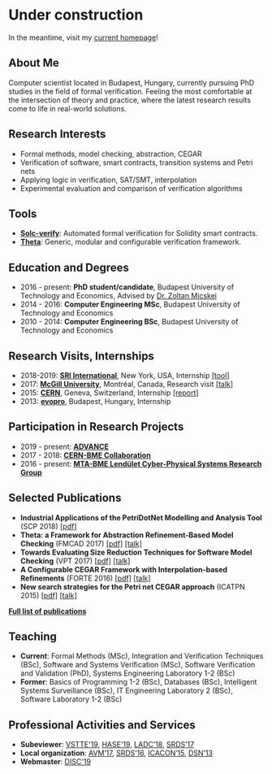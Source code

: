 # Under construction

In the meantime, visit my [current homepage](https://inf.mit.bme.hu/en/members/hajdua)!

## About Me
Computer scientist located in Budapest, Hungary, currently pursuing PhD studies in the field of formal verification. Feeling the most comfortable at the intersection of theory and practice, where the latest research results come to life in real-world solutions.

## Research Interests
- Formal methods, model checking, abstraction, CEGAR
- Verification of software, smart contracts, transition systems and Petri nets
- Applying logic in verification, SAT/SMT, interpolation
- Experimental evaluation and comparison of verification algorithms

## Tools
- **[Solc-verify](https://github.com/SRI-CSL/solidity/tree/boogie/)**: Automated formal verification for Solidity smart contracts.
- **[Theta](https://github.com/FTSRG/theta)**: Generic, modular and configurable verification framework.

## Education and Degrees
- 2016 - present: **PhD student/candidate**, Budapest University of Technology and Economics, Advised by [Dr. Zoltan Micskei](http://mit.bme.hu/~micskeiz/)
- 2014 - 2016: **Computer Engineering MSc**, Budapest University of Technology and Economics
- 2010 - 2014: **Computer Engineering BSc**, Budapest University of Technology and Economics

## Research Visits, Internships
- 2018-2019: **[SRI International](https://www.sri.com/)**, New York, USA, Internship [[tool]](https://github.com/SRI-CSL/solidity/tree/boogie/)
- 2017: **[McGill University](http://www.mcgill.ca/)**, Montréal, Canada, Research visit [[talk]](https://www.slideshare.net/AkosHajdu/software-verification-with-abstractionbased-methods)
- 2015: **[CERN](http://home.cern/)**, Geneva, Switzerland, Internship [[report]](http://cds.cern.ch/record/2044503)
- 2013: **[evopro](http://www.evopro.hu/en)**, Budapest, Hungary, Internship

## Participation in Research Projects
- 2019 - present: **[ADVANCE](http://advance-rise.eu/)**
- 2017 - 2018: **[CERN-BME Collaboration](https://inf.mit.bme.hu/en/research/projects/theta4plcverif)**
- 2016 - present: **[MTA-BME Lendület Cyber-Physical Systems Research Group](http://lendulet.inf.mit.bme.hu/)**

## Selected Publications
- **Industrial Applications of the PetriDotNet Modelling and Analysis Tool** (SCP 2018) [[pdf]](https://hajduakos.github.io/Publications/scp2017.pdf)
- **Theta: a Framework for Abstraction Refinement-Based Model Checking** (FMCAD 2017) [[pdf]](https://hajduakos.github.io/Publications/fmcad2017.pdf) [[talk]](https://www.slideshare.net/AkosHajdu/theta-a-framework-for-abstraction-refinementbased-model-checking)
- **Towards Evaluating Size Reduction Techniques for Software Model Checking** (VPT 2017) [[pdf]](https://hajduakos.github.io/Publications/vpt2017.pdf) [[talk]](https://www.slideshare.net/AkosHajdu/towards-evaluating-size-reduction-techniques-for-software-model-checking)
- **A Configurable CEGAR Framework with Interpolation-based Refinements** (FORTE 2016) [[pdf]](https://hajduakos.github.io/Publications/forte2016.pdf) [[talk]](http://www.slideshare.net/AkosHajdu/a-configurable-cegar-framework-with-interpolationbased-refinements)
- **New search strategies for the Petri net CEGAR approach** (ICATPN 2015) [[pdf]](https://hajduakos.github.io/Publications/icatpn2015.pdf) [[talk]](http://www.slideshare.net/AkosHajdu/new-search-strategies-for-the-petri-net-cegar-approach)

**[Full list of publications](https://hajduakos.github.io/Publications/)**

## Teaching
- **Current**: Formal Methods (MSc), Integration and Verification Techniques (BSc), Software and Systems Verification (MSc), Software Verification and Validation (PhD), Systems Engineering Laboratory 1-2 (BSc)
- **Former**: Basics of Programming 1-2 (BSc), Databases (BSc), Intelligent Systems Surveillance (BSc), IT Engineering Laboratory 2 (BSc), Software Laboratory 1-2 (BSc)

## Professional Activities and Services
- **Subeviewer**: [VSTTE'19](https://sri-csl.github.io/VSTTE19/), [HASE'19](http://cloud.hdu.edu.cn/hase2019/), [LADC’18](http://www.inf.unioeste.br/ladc2018/), [SRDS’17](http://srds2017.comp.polyu.edu.hk/)
- **Local organization**: [AVM’17](http://avm2017.inf.mit.bme.hu/), [SRDS’16](http://srds2016.inf.mit.bme.hu/), [ICACON’15](http://icacon2015.inf.mit.bme.hu/), [DSN’13](http://2013.dsn.org/)
- **Webmaster**: [DISC'19](http://www.disc-conference.org/wp/disc2019/)
